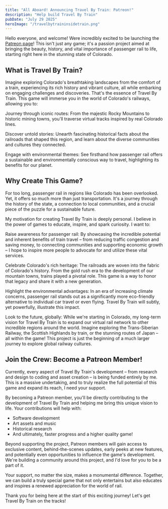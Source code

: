 ```yaml
---
title: "All Aboard! Announcing Travel By Train: Patreon!"
description: "Help build Travel By Train"
pubDate: "July 29 2025"
heroImage: "/travelbytraininsidetrain.png"
---
```

Hello everyone, and welcome! Were incredibly excited to be launching the [Patreon page](https://patreon.com/TravelByTrainGame)! This isn't just any game; it's a passion project aimed at bringing the beauty, history, and vital importance of passenger rail to life, starting right here in the stunning state of Colorado.

## What is Travel By Train?
Imagine exploring Colorado's breathtaking landscapes from the comfort of a train, experiencing its rich history and vibrant culture, all while embarking on engaging challenges and discoveries. That's the essence of Travel By Train. This game will immerse you in the world of Colorado's railways, allowing you to:

Journey through iconic routes: From the majestic Rocky Mountains to historic mining towns, you'll traverse virtual tracks inspired by real Colorado lines.

Discover untold stories: Unearth fascinating historical facts about the railroads that shaped this region, and learn about the diverse communities and cultures they connected.

Engage with environmental themes: See firsthand how passenger rail offers a sustainable and environmentally conscious way to travel, highlighting its benefits for our planet.

## Why Create This Game?
For too long, passenger rail in regions like Colorado has been overlooked. Yet, it offers so much more than just transportation. It's a journey through the history of the state, a connection to local communities, and a crucial piece of the puzzle for a sustainable future.

My motivation for creating Travel By Train is deeply personal. I believe in the power of games to educate, inspire, and spark curiosity. I want to:

Raise awareness for passenger rail: By showcasing the incredible potential and inherent benefits of train travel – from reducing traffic congestion and saving money, to connecting communities and supporting economic growth – I hope to inspire more people to advocate for and utilize these vital services.

Celebrate Colorado's rich heritage: The railroads are woven into the fabric of Colorado's history. From the gold rush era to the development of our mountain towns, trains played a pivotal role. This game is a way to honor that legacy and share it with a new generation.

Highlight the environmental advantages: In an era of increasing climate concerns, passenger rail stands out as a significantly more eco-friendly alternative to individual car travel or even flying. Travel By Train will subtly, yet powerfully, illustrate this impact.

Look to the future, globally: While we're starting in Colorado, my long-term vision for Travel By Train is to expand our virtual rail network to other incredible regions around the world. Imagine exploring the Trans-Siberian Railway, the Scottish Highlands by train, or the stunning routes of Japan – all within the game! This project is just the beginning of a much larger journey to explore global railway cultures.

## Join the Crew: Become a Patreon Member!
Currently, every aspect of Travel By Train's development – from research and design to coding and asset creation – is being funded entirely by me. This is a massive undertaking, and to truly realize the full potential of this game and expand its reach, I need your support.

By becoming a Patreon member, you'll be directly contributing to the development of Travel By Train and helping me bring this unique vision to life. Your contributions will help with:

- Software development
- Art assets and music
- Historical research
- And ultimately, faster progress and a higher quality game!

Beyond supporting the project, Patreon members will gain access to exclusive content, behind-the-scenes updates, early peeks at new features, and potentially even opportunities to influence the game's development. We're building a community around this project, and I'd love for you to be a part of it.

Your support, no matter the size, makes a monumental difference. Together, we can build a truly special game that not only entertains but also educates and inspires a renewed appreciation for the world of rail.

Thank you for being here at the start of this exciting journey! Let's get Travel By Train on the tracks!

